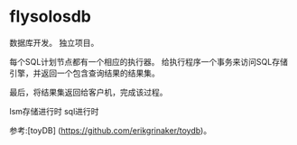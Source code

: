 # flysolosdb
数据库开发。
独立项目。

每个SQL计划节点都有一个相应的执行器。
给执行程序一个事务来访问SQL存储引擎，并返回一个包含查询结果的结果集。

最后，将结果集返回给客户机，完成该过程。

lsm存储进行时
sql进行时


参考:[toyDB] (https://github.com/erikgrinaker/toydb)。